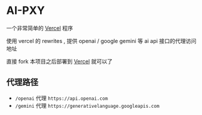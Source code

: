 # AI-PXY
一个非常简单的 [Vercel](https://vercel.com/) 程序


使用 vercel 的 rewrites , 提供 openai / google gemini 等 ai api 接口的代理访问地址

直接 fork 本项目之后部署到 [Vercel](https://vercel.com/) 就可以了

## 代理路径
- `/openai` 代理 `https://api.openai.com`
- `/gemini` 代理 `https://generativelanguage.googleapis.com`